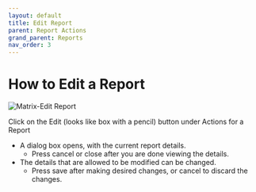 ```yaml
---
layout: default
title: Edit Report
parent: Report Actions
grand_parent: Reports
nav_order: 3
---
```

# How to Edit a Report

![Matrix-Edit Report](https://www.smartclean.io/matrix/images/reportsHome.png)

Click on the Edit (looks like box with a pencil) button under Actions for a Report

- A dialog box opens, with the current report details.
  - Press cancel or close after you are done viewing the details.
- The details that are allowed to be modified can be changed.
  - Press save after making desired changes, or cancel to discard the changes.